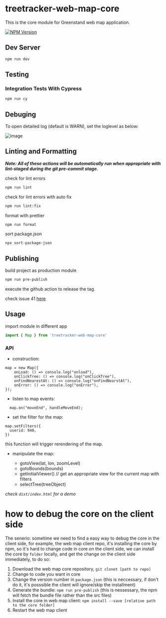 # treetracker-web-map-core

This is the core module for Greenstand web map application.

[![NPM Version][npm-image]][npm-url]

## Dev Server

```sh
npm run dev
```

## Testing

### Integration Tests With Cypress

```sh
npm run cy
```

## Debuging

To open detailed log (default is WARN), set the loglevel as below:

![image](https://user-images.githubusercontent.com/5744708/153115923-297b0f2f-c74b-4867-b9a0-7346a20f2ff1.png)

## Linting and Formatting

**_Note: All of these actions will be automatically run when appropriate with lint-staged during the git pre-commit stage._**

check for lint errors

```sh
npm run lint
```

check for lint errors with auto fix

```sh
npm run lint:fix
```

format with prettier

```sh
npm run format
```

sort package.json

```sh
npx sort-package-json
```

## Publishing

build project as production module

```sh
npm run pre-publish
```

execute the github action to release the tag.

check issue 41 [here](https://github.com/Greenstand/treetracker-web-map-core/issues/41)

## Usage

import module in different app

```js
import { Map } from 'treetracker-web-map-core'
```

### API

- construction:

```
map = new Map({
    onLoad: () => console.log("onload"),
    onClickTree: () => console.log("onClickTree"),
    onFindNearestAt: () => console.log("onFindNearstAt"),
    onError: () => console.log("onError"),
});
```

- listen to map events:

```
  map.on("moveEnd", handleMoveEnd);
```

- set the filter for the map:

```
map.setFilters({
  userid: 940,
})
```

this function will trigger rerendering of the map.

- manipulate the map:

  - gotoView(lat, lon, zoomLevel)
  - gotoBounds(bounds)
  - getInitialViewer() // get an appropriate view for the current map with filters
  - selectTree(treeObject)

_check `dist/index.html` for a demo_

[npm-image]: https://img.shields.io/npm/v/treetracker-web-map-core.svg
[npm-url]: https://npmjs.org/package/treetracker-web-map-core

# how to debug the core on the client side

The senerio: sometime we need to find a easy way to debug the core in the client side, for example, the web map client repo, it's installing the core by npm, so it's hard to change code in core on the client side, we can install the core by `folder` locally, and get the change on the client side immediately, to do so:

1. Download the web map core repository, `git clonet [path to repo]`
1. Change to code you want in core
1. Change the version number in `package.json` (this is neccessary, if don't do it, it's posssible the client will ignore/skip the installment)
1. Generate the bundle: `npm run pre-publish` (this is nessessary, the npm will fetch the bundle file rather than the src files)
1. Install the core in web map client: `npm install --save [relative path to the core folder]`
1. Restart the web map client
